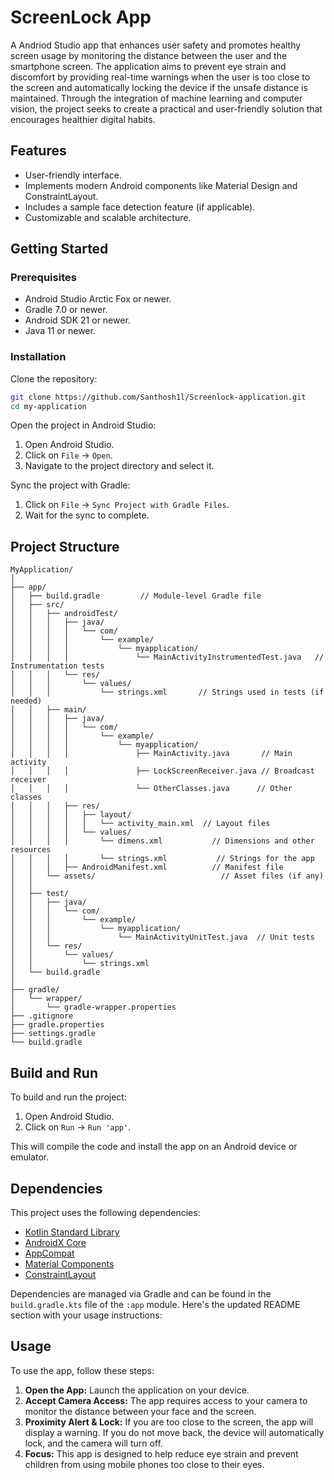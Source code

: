 # ScreenLock App


A Andriod Studio app that enhances user safety and promotes healthy screen usage by monitoring the distance between the user and the smartphone screen. The application aims to prevent eye strain and discomfort by providing real-time warnings when the user is too close to the screen and automatically locking the device if the unsafe distance is maintained. Through the integration of machine learning and computer vision, the project seeks to create a practical and user-friendly solution that encourages healthier digital habits.
## Features

- User-friendly interface.
- Implements modern Android components like Material Design and ConstraintLayout.
- Includes a sample face detection feature (if applicable).
- Customizable and scalable architecture.

## Getting Started

### Prerequisites

- Android Studio Arctic Fox or newer.
- Gradle 7.0 or newer.
- Android SDK 21 or newer.
- Java 11 or newer.

### Installation

Clone the repository:

```bash
git clone https://github.com/Santhosh1l/Screenlock-application.git
cd my-application
```

Open the project in Android Studio:

1. Open Android Studio.
2. Click on `File` -> `Open`.
3. Navigate to the project directory and select it.

Sync the project with Gradle:

1. Click on `File` -> `Sync Project with Gradle Files`.
2. Wait for the sync to complete.

## Project Structure

```plaintext
MyApplication/
│
├── app/
│   ├── build.gradle         // Module-level Gradle file
│   ├── src/
│   │   ├── androidTest/
│   │   │   ├── java/
│   │   │   │   └── com/
│   │   │   │       └── example/
│   │   │   │           └── myapplication/
│   │   │   │               └── MainActivityInstrumentedTest.java   // Instrumentation tests
│   │   │   └── res/
│   │   │       └── values/
│   │   │           └── strings.xml       // Strings used in tests (if needed)
│   │   ├── main/
│   │   │   ├── java/
│   │   │   │   └── com/
│   │   │   │       └── example/
│   │   │   │           └── myapplication/
│   │   │   │               ├── MainActivity.java       // Main activity
│   │   │   │               ├── LockScreenReceiver.java // Broadcast receiver
│   │   │   │               └── OtherClasses.java      // Other classes
│   │   │   ├── res/
│   │   │   │   ├── layout/
│   │   │   │   │   └── activity_main.xml  // Layout files
│   │   │   │   └── values/
│   │   │   │       └── dimens.xml           // Dimensions and other resources
│   │   │   │       └── strings.xml           // Strings for the app
│   │   │   ├── AndroidManifest.xml          // Manifest file
│   │   └── assets/                            // Asset files (if any)
│   │
│   ├── test/
│   │   ├── java/
│   │   │   └── com/
│   │   │       └── example/
│   │   │           └── myapplication/
│   │   │               └── MainActivityUnitTest.java  // Unit tests
│   │   └── res/
│   │       └── values/
│   │           └── strings.xml
│   └── build.gradle
│
├── gradle/
│   └── wrapper/
│       └── gradle-wrapper.properties
├── .gitignore
├── gradle.properties
├── settings.gradle
└── build.gradle

```

## Build and Run

To build and run the project:

1. Open Android Studio.
2. Click on `Run` -> `Run 'app'`.

This will compile the code and install the app on an Android device or emulator.

## Dependencies

This project uses the following dependencies:

- [Kotlin Standard Library](https://kotlinlang.org/api/latest/jvm/stdlib/)
- [AndroidX Core](https://developer.android.com/jetpack/androidx/releases/core)
- [AppCompat](https://developer.android.com/jetpack/androidx/releases/appcompat)
- [Material Components](https://material.io/develop/android)
- [ConstraintLayout](https://developer.android.com/reference/androidx/constraintlayout/widget/ConstraintLayout)

Dependencies are managed via Gradle and can be found in the `build.gradle.kts` file of the `:app` module.
Here's the updated README section with your usage instructions:


## Usage

To use the app, follow these steps:

1. **Open the App:** Launch the application on your device.
2. **Accept Camera Access:** The app requires access to your camera to monitor the distance between your face and the screen.
3. **Proximity Alert & Lock:** If you are too close to the screen, the app will display a warning. If you do not move back, the device will automatically lock, and the camera will turn off.
4. **Focus:** This app is designed to help reduce eye strain and prevent children from using mobile phones too close to their eyes.

